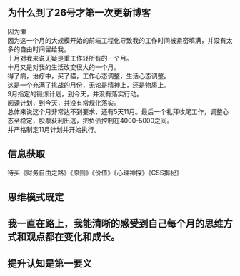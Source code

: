 <!--
 * @Author: Billy-S
 * @Description: 
 * @Date: 2020-10-26 09:38:46
 * @LastEditTime: 2020-10-26 09:47:51
-->
## 为什么到了26号才第一次更新博客
因为懒  
因为这一个月的大规模开始的前端工程化导致我的工作时间被紧密填满，并没有太多的自由时间留给我。  
十月对我来说无疑是重工作轻所有的一个月。  
十月又是对我的生活改变很大的一个月。  
得了病，治疗中，买了猫，工作心态调整，生活心态调整。  
这是一个充满了挑战的月份，无论是精神上，还是物质上。  
9月指定的锻炼计划，到今天，并没有落实行动。  
阅读计划，到今天，并没有常规化落实。  
总体来说这个月非常达不到要求，还有5天11月。最后一个礼拜收尾工作，调整心态至稳定，股票获利出逃，把负债控制在4000-5000之间。  
并严格制定11月计划并开始执行。  
## 信息获取
待买《财务自由之路》《原则》《价值》《心理神探》《CSS揭秘》  
## 思维模式既定
## 我一直在路上，我能清晰的感受到自己每个月的思维方式和观点都在变化和成长。
## 提升认知是第一要义